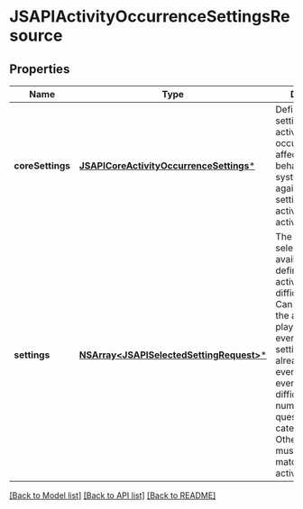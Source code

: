 # JSAPIActivityOccurrenceSettingsResource

## Properties
Name | Type | Description | Notes
------------ | ------------- | ------------- | -------------
**coreSettings** | [**JSAPICoreActivityOccurrenceSettings***](JSAPICoreActivityOccurrenceSettings.md) | Defines core settings about the activity occurrence that affect how it behaves in the system. Validated against core settings in activity/challenge-activity. | [optional] 
**settings** | [**NSArray&lt;JSAPISelectedSettingRequest&gt;***](JSAPISelectedSettingRequest.md) | The values selected from the available settings defined for the activity. Ex: difficulty: hard. Can be left out if the activity is played during an event and the settings are already set at the event level. Ex: every monday, difficulty: hard, number of questions: 10, category: sport. Otherwise, the set must exactly match those of the activity. | [optional] 

[[Back to Model list]](../README.md#documentation-for-models) [[Back to API list]](../README.md#documentation-for-api-endpoints) [[Back to README]](../README.md)


